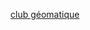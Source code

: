 [club géomatique](https://georep.nc/evenements/reunions-trimestrielles/1ere-reunion-technique-2023-du-club-geomatique)

